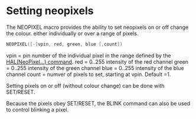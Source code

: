 
# Setting neopixels
The NEOPIXEL macro provides the ability to set neopixels on or off change the colour. either individually or over a range of pixels.

```cpp     
NEOPIXEL([-]vpin, red, green, blue [,count])
```    
vpin = pin number of the individual pixel in the range defined by the [HAL(NeoPixel...) command](index.md).
red = 0..255 intensity of the red channel
green = 0..255 intensity of the green channel
blue = 0..255 intensity of the blue channel
count = numver of pixels to set, starting at vpin. Default =1.

 Setting pixels on or off (without colour change) can be done with SET/RESET. 

Because the pixels obey SET/RESET, the BLINK command can also be used to control blinking a pixel.

  